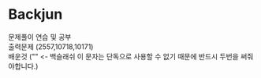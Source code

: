 # Backjun
문제풀이 연습 및 공부 <br>
출력문제 (2557,10718,10171) <br>
배운것 ("\" <- 백슬래쉬 이 문자는 단독으로 사용할 수 없기 때문에 반드시 두번을 써줘야합니다.)


